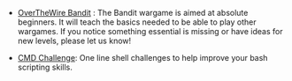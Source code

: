 - [OverTheWire Bandit](https://overthewire.org/wargames/bandit/) : The Bandit
wargame is aimed at absolute beginners. It will teach the basics needed to be
able to play other wargames. If you notice something essential is missing or
have ideas for new levels, please let us know!

- [CMD Challenge](https://cmdchallenge.com/): One line shell challenges to help
improve your bash scripting skills.


